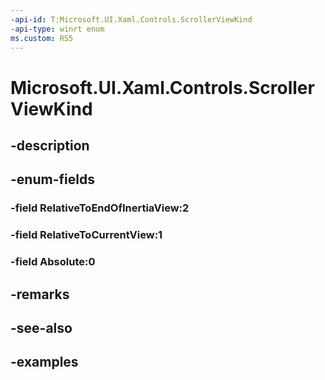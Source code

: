 ```yaml
---
-api-id: T:Microsoft.UI.Xaml.Controls.ScrollerViewKind
-api-type: winrt enum
ms.custom: RS5
---
```


<!-- Enumeration syntax.
public enum ScrollerViewKind : int 
-->

# Microsoft.UI.Xaml.Controls.ScrollerViewKind

## -description

## -enum-fields
### -field RelativeToEndOfInertiaView:2

### -field RelativeToCurrentView:1

### -field Absolute:0

## -remarks

## -see-also

## -examples

